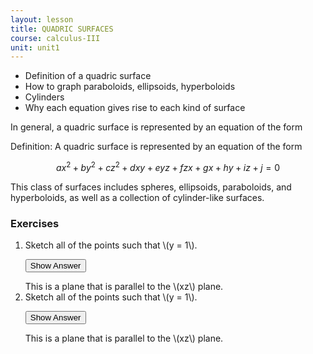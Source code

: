 ```yaml
---
layout: lesson
title: QUADRIC SURFACES
course: calculus-III
unit: unit1
---
```



- Definition of a quadric surface
- How to graph paraboloids, ellipsoids, hyperboloids
- Cylinders
- Why each equation gives rise to each kind of surface

In general, a quadric surface is represented by an equation of the form
<div class="definition">
Definition: A quadric surface is represented by an equation of the form 

$$ax^2 + by^2 + cz^2 + dxy + eyz + fzx + gx + hy + iz + j = 0$$
</div>

This class of surfaces includes spheres, ellipsoids, paraboloids, and hyperboloids, as well as a collection of cylinder-like surfaces. 


### Exercises

<ol>
<li> <div> Sketch all of the points such that \(y = 1\). </div>

<button onclick="myFunction('answer2')" class="answerButton">Show Answer</button>
<div  id="answer2" class="answer">
This is a plane that is parallel to the \(xz\) plane. 
</div> </li>
<li> <div> Sketch all of the points such that \(y = 1\). </div>

<button onclick="myFunction('answer2')" class="answerButton">Show Answer</button>
<div  id="answer2" class="answer">
This is a plane that is parallel to the \(xz\) plane. 
</div> </li>
</ol>
